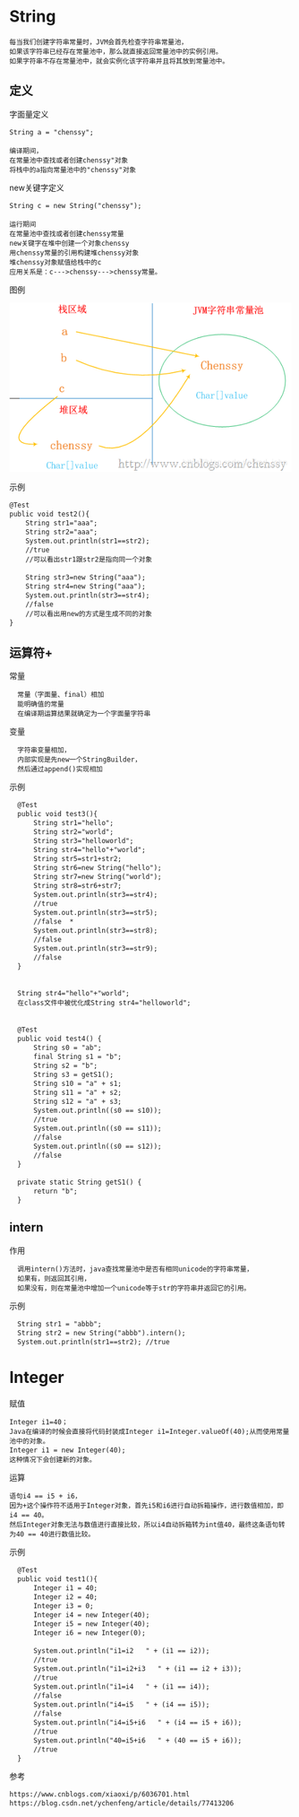 
# String

    每当我们创建字符串常量时，JVM会首先检查字符串常量池，
    如果该字符串已经存在常量池中，那么就直接返回常量池中的实例引用。
    如果字符串不存在常量池中，就会实例化该字符串并且将其放到常量池中。
 
## 定义

字面量定义

    String a = "chenssy";

    编译期间，
    在常量池中查找或者创建chenssy"对象
    将栈中的a指向常量池中的"chenssy"对象

new关键字定义

    String c = new String("chenssy");

    运行期间
    在常量池中查找或者创建chenssy常量
    new关键字在堆中创建一个对象chenssy
    用chenssy常量的引用构建堆chenssy对象
    堆chenssy对象赋值给栈中的c
    应用关系是：c--->chenssy--->chenssy常量。
 
图例

![1](https://github.com/RodJohn/JVM/blob/master/img/%E5%AD%97%E7%AC%A6%E4%B8%B2%E5%B8%B8%E9%87%8F%E6%B1%A0.png)

示例

    @Test
    public void test2(){
        String str1="aaa";
        String str2="aaa";
        System.out.println(str1==str2);
        //true 
        //可以看出str1跟str2是指向同一个对象

        String str3=new String("aaa");
        String str4=new String("aaa");
        System.out.println(str3==str4);
        //false 
        //可以看出用new的方式是生成不同的对象 
    }


## 运算符+

常量

      常量（字面量、final）相加
      能明确值的常量
      在编译期运算结果就确定为一个字面量字符串


变量

      字符串变量相加，
      内部实现是先new一个StringBuilder，
      然后通过append()实现相加


示例

      @Test
      public void test3(){
          String str1="hello";
          String str2="world";
          String str3="helloworld";
          String str4="hello"+"world";
          String str5=str1+str2;
          String str6=new String("hello");
          String str7=new String("world");
          String str8=str6+str7;
          System.out.println(str3==str4);
          //true
          System.out.println(str3==str5);
          //false  *
          System.out.println(str3==str8);
          //false
          System.out.println(str3==str9);
          //false
      }


      String str4="hello"+"world";
      在class文件中被优化成String str4="helloworld";


      @Test
      public void test4() {
          String s0 = "ab";
          final String s1 = "b";
          String s2 = "b";
          String s3 = getS1();
          String s10 = "a" + s1;
          String s11 = "a" + s2;
          String s12 = "a" + s3;
          System.out.println((s0 == s10));
          //true
          System.out.println((s0 == s11));
          //false
          System.out.println((s0 == s12));
          //false
      }

      private static String getS1() {
          return "b";
      }


## intern

作用

      调用intern()方法时，java查找常量池中是否有相同unicode的字符串常量，
      如果有，则返回其引用，
      如果没有，则在常量池中增加一个unicode等于str的字符串并返回它的引用。

示例

      String str1 = "abbb"; 
      String str2 = new String("abbb").intern(); 
      System.out.println(str1==str2); //true


# Integer

赋值

    Integer i1=40；
    Java在编译的时候会直接将代码封装成Integer i1=Integer.valueOf(40);从而使用常量池中的对象。
    Integer i1 = new Integer(40);
    这种情况下会创建新的对象。

运算

    语句i4 == i5 + i6，
    因为+这个操作符不适用于Integer对象，首先i5和i6进行自动拆箱操作，进行数值相加，即i4 == 40。
    然后Integer对象无法与数值进行直接比较，所以i4自动拆箱转为int值40，最终这条语句转为40 == 40进行数值比较。


示例


      @Test
      public void test1(){
          Integer i1 = 40;
          Integer i2 = 40;
          Integer i3 = 0;
          Integer i4 = new Integer(40);
          Integer i5 = new Integer(40);
          Integer i6 = new Integer(0);

          System.out.println("i1=i2   " + (i1 == i2));
          //true 
          System.out.println("i1=i2+i3   " + (i1 == i2 + i3));
          //true 
          System.out.println("i1=i4   " + (i1 == i4));
          //false
          System.out.println("i4=i5   " + (i4 == i5));
          //false        
          System.out.println("i4=i5+i6   " + (i4 == i5 + i6));
          //true 
          System.out.println("40=i5+i6   " + (40 == i5 + i6));
          //true 
      }




参考

    https://www.cnblogs.com/xiaoxi/p/6036701.html            
    https://blog.csdn.net/ychenfeng/article/details/77413206 

